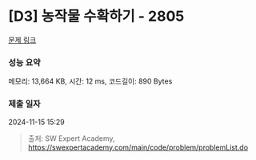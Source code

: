 # [D3] 농작물 수확하기 - 2805 

[문제 링크](https://swexpertacademy.com/main/code/problem/problemDetail.do?contestProbId=AV7GLXqKAWYDFAXB) 

### 성능 요약

메모리: 13,664 KB, 시간: 12 ms, 코드길이: 890 Bytes

### 제출 일자

2024-11-15 15:29



> 출처: SW Expert Academy, https://swexpertacademy.com/main/code/problem/problemList.do